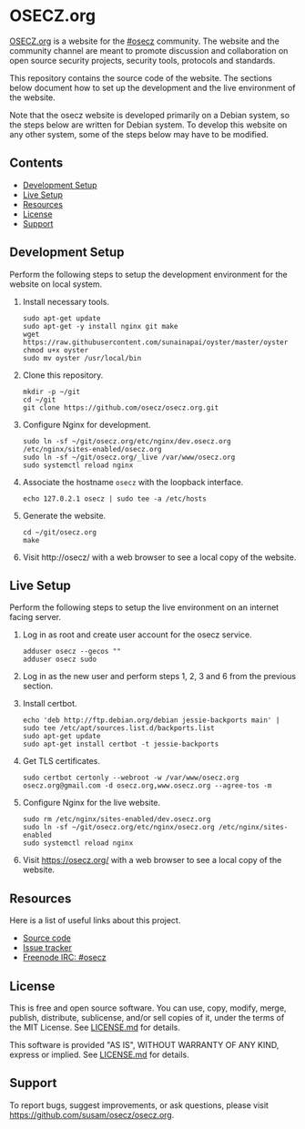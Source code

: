 OSECZ.org
=========
[OSECZ.org][WEBSITE] is a website for the [#osecz][CHANNEL] community.
The website and the community channel are meant to promote discussion
and collaboration on open source security projects, security tools,
protocols and standards.

This repository contains the source code of the website. The sections
below document how to set up the development and the live environment of
the website.

Note that the osecz website is developed primarily on a Debian system,
so the steps below are written for Debian system. To develop this
website on any other system, some of the steps below may have to be
modified.

[WEBSITE]: https://osecz.org/
[CHANNEL]: https://webchat.freenode.net/?channels=osecz


Contents
--------
* [Development Setup](#development-setup)
* [Live Setup](#live-setup)
* [Resources](#resources)
* [License](#license)
* [Support](#support)


Development Setup
-----------------
Perform the following steps to setup the development environment for
the website on local system.

 1. Install necessary tools.

        sudo apt-get update
        sudo apt-get -y install nginx git make
        wget https://raw.githubusercontent.com/sunainapai/oyster/master/oyster
        chmod u+x oyster
        sudo mv oyster /usr/local/bin

 2. Clone this repository.

        mkdir -p ~/git
        cd ~/git
        git clone https://github.com/osecz/osecz.org.git

 3. Configure Nginx for development.

        sudo ln -sf ~/git/osecz.org/etc/nginx/dev.osecz.org /etc/nginx/sites-enabled/osecz.org
        sudo ln -sf ~/git/osecz.org/_live /var/www/osecz.org
        sudo systemctl reload nginx

 4. Associate the hostname `osecz` with the loopback interface.

        echo 127.0.2.1 osecz | sudo tee -a /etc/hosts

 5. Generate the website.

        cd ~/git/osecz.org
        make

 6. Visit http://osecz/ with a web browser to see a local copy of the
    website.


Live Setup
----------
Perform the following steps to setup the live environment on an internet
facing server.

 1. Log in as root and create user account for the osecz service.

        adduser osecz --gecos ""
        adduser osecz sudo

 2. Log in as the new user and perform steps 1, 2, 3 and 6 from the
    previous section.

 3. Install certbot.

        echo 'deb http://ftp.debian.org/debian jessie-backports main' | sudo tee /etc/apt/sources.list.d/backports.list
        sudo apt-get update
        sudo apt-get install certbot -t jessie-backports

 3. Get TLS certificates.

        sudo certbot certonly --webroot -w /var/www/osecz.org osecz.org@gmail.com -d osecz.org,www.osecz.org --agree-tos -m

 4. Configure Nginx for the live website.

        sudo rm /etc/nginx/sites-enabled/dev.osecz.org
        sudo ln -sf ~/git/osecz.org/etc/nginx/osecz.org /etc/nginx/sites-enabled
        sudo systemctl reload nginx

 5. Visit https://osecz.org/ with a web browser to see a local copy of
    the website.


Resources
---------
Here is a list of useful links about this project.

- [Source code](https://github.com/osecz/osecz.org)
- [Issue tracker](https://github.com/osecz/osecz.org/issues)
- [Freenode IRC: #osecz](https://webchat.freenode.net/?channels=osecz)


License
-------
This is free and open source software. You can use, copy, modify,
merge, publish, distribute, sublicense, and/or sell copies of it,
under the terms of the MIT License. See [LICENSE.md][L] for details.

This software is provided "AS IS", WITHOUT WARRANTY OF ANY KIND,
express or implied. See [LICENSE.md][L] for details.

[L]: LICENSE.md


Support
-------
To report bugs, suggest improvements, or ask questions, please visit
<https://github.com/susam/osecz/osecz.org>.
